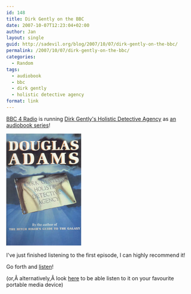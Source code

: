 ```yaml
---
id: 148
title: Dirk Gently on the BBC
date: 2007-10-07T12:23:04+02:00
author: Jan
layout: single
guid: http://sadevil.org/blog/2007/10/07/dirk-gently-on-the-bbc/
permalink: /2007/10/07/dirk-gently-on-the-bbc/
categories:
  - Random
tags:
  - audiobook
  - bbc
  - dirk gently
  - holistic detective agency
format: link
---
```

<a href="http://www.bbc.co.uk/radio4/" target="_blank">BBC 4 Radio</a> is running <a href="http://en.wikipedia.org/wiki/Dirk_Gently's_Holistic_Detective_Agency" target="_blank">Dirk Gently's Holistic Detective Agency</a> as <a href="http://www.bbc.co.uk/radio4/dirkgently/" target="_blank">an audiobook series</a>!

<a href="http://en.wikipedia.org/wiki/Image:Dirk_Gently_UK_front_cover.jpg" target="_blank"><img src="/assets/images/2007/09/200px_Dirk_Gently_UK_front_cover.jpg" /></a>

I've just finished listening to the first episode, I can highly recommend it!

Go forth and <a href="http://www.bbc.co.uk/radio/aod/radio4_aod.shtml?radio4/dirkgently" target="_blank">listen</a>!  
<!--more-->

  
(or,Â alternatively,Â look <a href="http://www.m0interactive.com/archives/2007/07/12/how_to_rip_real_media_rtsp_streams_from_the_web_to_mp3_using_mplayer.html" target="_blank">here</a> to be able listen to it on your favourite portable media device)